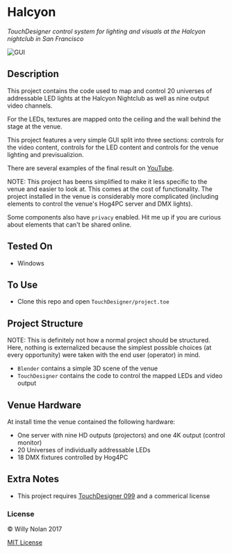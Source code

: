 # Halcyon
*TouchDesigner control system for lighting and visuals at the Halcyon nightclub in San Francisco*

![GUI](https://i.imgur.com/70JIRyY.png "The GUI")

## Description
This project contains the code used to map and control 20 universes of addressable LED lights at the Halcyon Nightclub as well as nine output video channels.

For the LEDs, textures are mapped onto the ceiling and the wall behind the stage at the venue.

This project features a very simple GUI split into three sections: controls for the video content, controls for the LED content and controls for the venue lighting and previsualizion.

There are several examples of the final result on [YouTube](https://www.youtube.com/watch?v=5YREMmuiGhc).

NOTE: This project has beens simplified to make it less specific to the venue and easier to look at.  This comes at the cost of functionality. The project installed in
the venue is considerably more complicated (including elements to control the venue's Hog4PC server and DMX lights).

Some components also have `privacy` enabled. Hit me up if you are curious about elements that can't be shared online.

## Tested On
- Windows

## To Use
- Clone this repo and open `TouchDesigner/project.toe`

## Project Structure
NOTE: This is definitely not how a normal project should be structured.
Here, nothing is externalized because the simplest possible choices (at every opportunity)
were taken with the end user (operator) in mind.

- `Blender` contains a simple 3D scene of the venue
- `TouchDesigner` contains the code to control the mapped LEDs and video output

## Venue Hardware
At install time the venue contained the following hardware:
  - One server with nine HD outputs (projectors) and one 4K output (control monitor)
  - 20 Universes of individually addressable LEDs
  - 18 DMX fixtures controlled by Hog4PC

## Extra Notes
- This project requires [TouchDesigner 099](http://derivative.ca/) and a commerical license

### License

:copyright: Willy Nolan 2017

[MIT License](http://en.wikipedia.org/wiki/MIT_License)
